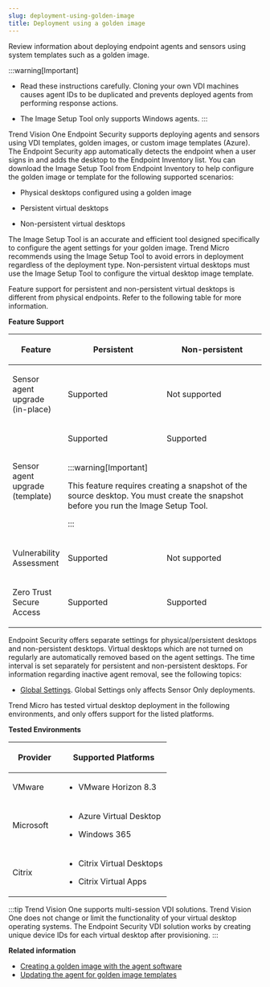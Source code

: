 ```yaml
---
slug: deployment-using-golden-image
title: Deployment using a golden image
---
```


Review information about deploying endpoint agents and sensors using system templates such as a golden image.

:::warning[Important]
- Read these instructions carefully. Cloning your own VDI machines causes agent IDs to be duplicated and prevents deployed agents from performing response actions.

- The Image Setup Tool only supports Windows agents.
:::

Trend Vision One Endpoint Security supports deploying agents and sensors using VDI templates, golden images, or custom image templates (Azure). The Endpoint Security app automatically detects the endpoint when a user signs in and adds the desktop to the Endpoint Inventory list. You can download the Image Setup Tool from Endpoint Inventory to help configure the golden image or template for the following supported scenarios:

- Physical desktops configured using a golden image

- Persistent virtual desktops

- Non-persistent virtual desktops

The Image Setup Tool is an accurate and efficient tool designed specifically to configure the agent settings for your golden image. Trend Micro recommends using the Image Setup Tool to avoid errors in deployment regardless of the deployment type. Non-persistent virtual desktops must use the Image Setup Tool to configure the virtual desktop image template.

Feature support for persistent and non-persistent virtual desktops is different from physical endpoints. Refer to the following table for more information.

**Feature Support**

<table>
<colgroup>
<col style="width: 20%" />
<col style="width: 40%" />
<col style="width: 40%" />
</colgroup>
<thead>
<tr>
<th><p>Feature</p></th>
<th><p>Persistent</p></th>
<th><p>Non-persistent</p></th>
</tr>
</thead>
<tbody>
<tr>
<td><p>Sensor agent upgrade (in-place)</p></td>
<td><p>Supported</p></td>
<td><p>Not supported</p></td>
</tr>
<tr>
<td rowspan="2"><p>Sensor agent upgrade (template)</p></td>
<td><p>Supported</p></td>
<td><p>Supported</p></td>
</tr>
<tr>
<td colspan="2">

:::warning[Important]

<p>This feature requires creating a snapshot of the source desktop. You must create the snapshot before you run the Image Setup Tool.</p>


:::

</td>
</tr>
<tr>
<td><p>Vulnerability Assessment</p></td>
<td><p>Supported</p></td>
<td><p>Not supported</p></td>
</tr>
<tr>
<td><p>Zero Trust Secure Access</p></td>
<td><p>Supported</p></td>
<td><p>Supported</p></td>
</tr>
</tbody>
</table>

Endpoint Security offers separate settings for physical/persistent desktops and non-persistent desktops. Virtual desktops which are not turned on regularly are automatically removed based on the agent settings. The time interval is set separately for persistent and non-persistent desktops. For information regarding inactive agent removal, see the following topics:

- [Global Settings](global-settings-endpoint-inventory.md). Global Settings only affects Sensor Only deployments.

Trend Micro has tested virtual desktop deployment in the following environments, and only offers support for the listed platforms.

**Tested Environments**

<table>
<colgroup>
<col style="width: 33%" />
<col style="width: 67%" />
</colgroup>
<thead>
<tr>
<th><p>Provider</p></th>
<th><p>Supported Platforms</p></th>
</tr>
</thead>
<tbody>
<tr>
<td><p>VMware</p></td>
<td><ul>
<li><p>VMware Horizon 8.3</p></li>
</ul></td>
</tr>
<tr>
<td><p>Microsoft</p></td>
<td><ul>
<li><p>Azure Virtual Desktop</p></li>
<li><p>Windows 365</p></li>
</ul></td>
</tr>
<tr>
<td><p>Citrix</p></td>
<td><ul>
<li><p>Citrix Virtual Desktops</p></li>
<li><p>Citrix Virtual Apps</p></li>
</ul></td>
</tr>
</tbody>
</table>

:::tip
Trend Vision One supports multi-session VDI solutions. Trend Vision One does not change or limit the functionality of your virtual desktop operating systems. The Endpoint Security VDI solution works by creating unique device IDs for each virtual desktop after provisioning.
:::

**Related information**

- [Creating a golden image with the agent software](create-golden-agent-image.md "Prepare a template to easily deploy endpoint agents and sensors to cloned desktops on physical machines, as well as persistent and non-persistent virtual desktops.")
- [Updating the agent for golden image templates](updating-agent-for-templates.md "Update the agent program on virtual desktops created using a golden image.")
